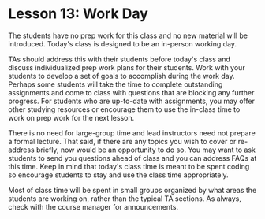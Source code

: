 # Lesson 13: Work Day

The students have no prep work for this class and no new material will be introduced. Today's class is designed to be an in-person working day. 

TAs should address this with their students before today's class and discuss individualized prep work plans for their students. Work with your students to develop a set of goals to accomplish during the work day. Perhaps some students will take the time to complete outstanding assignments and come to class with questions that are blocking any 
further progress. For students who are up-to-date with assignments, you may offer other studying resources or encourage them to use
the in-class time to work on prep work for the next lesson. 

There is no need for large-group time and lead instructors need not prepare a formal lecture. That said, if there are any topics you
wish to cover or re-address briefly, now would be an opportunity to do so. You may want to ask students to send you questions ahead of 
class and you can address FAQs at this time. Keep in mind that today's class time is meant to be spent coding so encourage students to 
stay and use the class time appropriately. 

Most of class time will be spent in small groups organized by what areas the students are working on, rather than the typical TA sections. As always, check with the course manager for announcements. 
